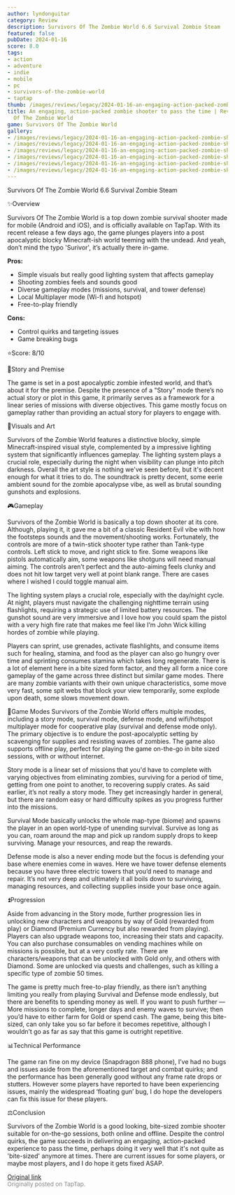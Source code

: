 ```yaml
---
author: lyndonguitar
category: Review
description: Survivors Of The Zombie World 6.6 Survival Zombie Steam
featured: false
pubDate: 2024-01-16
score: 8.0
tags:
- action
- adventure
- indie
- mobile
- pc
- survivors-of-the-zombie-world
- taptap
thumb: /images/reviews/legacy/2024-01-16-an-engaging-action-packed-zombie-shooter-to-pass-the-time--review---survivors-of-the-zomb-0.avif
title: An engaging, action-packed zombie shooter to pass the time | Review - Survivors
  Of The Zombie World
game: Survivors Of The Zombie World
gallery:
- /images/reviews/legacy/2024-01-16-an-engaging-action-packed-zombie-shooter-to-pass-the-time--review---survivors-of-the-zomb-0.avif
- /images/reviews/legacy/2024-01-16-an-engaging-action-packed-zombie-shooter-to-pass-the-time--review---survivors-of-the-zomb-1.avif
- /images/reviews/legacy/2024-01-16-an-engaging-action-packed-zombie-shooter-to-pass-the-time--review---survivors-of-the-zomb-2.avif
- /images/reviews/legacy/2024-01-16-an-engaging-action-packed-zombie-shooter-to-pass-the-time--review---survivors-of-the-zomb-3.avif
- /images/reviews/legacy/2024-01-16-an-engaging-action-packed-zombie-shooter-to-pass-the-time--review---survivors-of-the-zomb-4.avif
- /images/reviews/legacy/2024-01-16-an-engaging-action-packed-zombie-shooter-to-pass-the-time--review---survivors-of-the-zomb-5.avif
---
```

Survivors Of The Zombie World
6.6
Survival
Zombie
Steam

✨Overview

Survivors Of The Zombie World is a top down zombie survival shooter made for mobile (Android and iOS), and is officially available on TapTap. With its recent release a few days ago, the game plunges players into a post apocalyptic blocky Minecraft-ish world teeming with the undead. And yeah, don’t mind the typo 'Surivor', it’s actually there in-game.


**Pros:**
- Simple visuals but really good lighting system that affects gameplay
- Shooting zombies feels and sounds good
- Diverse gameplay modes (missions, survival, and tower defense)
- Local Multiplayer mode (Wi-fi and hotspot)
- Free-to-play friendly



**Cons:**
- Control quirks and targeting issues
- Game breaking bugs


⭐️Score: 8/10

📖Story and Premise

The game is set in a post apocalyptic zombie infested world, and that’s about it for the premise. Despite the presence of a "Story" mode there’s no actual story or plot in this game, it primarily serves as a framework for a linear series of missions with diverse objectives. This game mostly focus on gameplay rather than providing an actual story for players to engage with.

🎨Visuals and Art

Survivors of the Zombie World features a distinctive blocky, simple Minecraft-inspired visual style, complemented by a impressive lighting system that significantly influences gameplay. The lighting system plays a crucial role, especially during the night when visibility can plunge into pitch darkness. Overall the art style is nothing we've seen before, but it's decent enough for what it tries to do. The soundtrack is pretty decent, some eerie ambient sound for the zombie apocalypse vibe, as well as brutal sounding gunshots and explosions.

🎮Gameplay

Survivors of the Zombie World is basically a top down shooter at its core. Although, playing it, it gave me a bit of a classic Resident Evil vibe with how the footsteps sounds and the movement/shooting works. Fortunately, the controls are more of a twin-stick shooter type rather than Tank-type controls. Left stick to move, and right stick to fire. Some weapons like pistols automatically aim, some weapons like shotguns will need manual aiming. The controls aren’t perfect and the auto-aiming feels clunky and does not hit low target very well at point blank range. There are cases where I wished I could toggle manual aim.

The lighting system plays a crucial role, especially with the day/night cycle. At night, players must navigate the challenging nighttime terrain using flashlights, requiring a strategic use of limited battery resources. The gunshot sound are very immersive and I love how you could spam the pistol with a very high fire rate that makes me feel like I’m John Wick killing hordes of zombie while playing.

Players can sprint, use grenades, activate flashlights, and consume items such for healing, stamina, and food as the player can also go hungry over time and sprinting consumes stamina which takes long regenerate. There is a lot of element here in a bite sized form factor, and they all form a nice core gameplay of the game across three distinct but similar game modes.  There are many zombie variants with their own unique characteristics, some move very fast, some spit webs that block your view temporarily, some explode upon death, some slows movement down.

📜Game Modes
Survivors of the Zombie World offers multiple modes, including a story mode, survival mode, defense mode, and wifi/hotspot multiplayer mode for cooperative play (survival and defense mode only). The primary objective is to endure the post-apocalyptic setting by scavenging for supplies and resisting waves of zombies. The game also supports offline play, perfect for playing the game on-the-go in bite sized sessions, with or without internet.

Story mode is a linear set of missions that you'd have to complete with varying objectives from eliminating zombies, surviving for a period of time, getting from one point to another, to recovering supply crates. As said earlier, it’s not really a story mode.  They get increasingly harder in general, but there are random easy or hard difficulty spikes as you progress further into the missions.

Survival Mode basically unlocks the whole map-type (biome) and spawns the player in an open world-type of unending survival. Survive as long as you can, roam around the map and pick up random supply drops to keep surviving. Manage your resources, and reap the rewards.

Defense mode is also a never ending mode but the focus is defending your base where enemies come in waves. Here we have tower defense elements because you have three electric towers that you’d need to manage and repair. It’s not very deep and ultimately it all boils down to surviving, managing resources, and collecting supplies inside your base once again.

⏫Progression

Aside from advancing in the Story mode, further progression lies in unlocking new characters and weapons by way of Gold (rewarded from play) or Diamond (Premium Currency but also rewarded from playing). Players can also upgrade weapons too, increasing their stats and capacity. You can also purchase consumables on vending machines while on missions is possible, but at a very costly rate. There are characters/weapons that can be unlocked with Gold only, and others with Diamond. Some are unlocked via quests and challenges, such as killing a specific type of zombie 50 times.

The game is pretty much free-to-play friendly, as there isn’t anything limiting you really from playing Survival and Defense mode endlessly, but there are benefits to spending money as well. If you want to push further — More missions to complete, longer days and enemy waves to survive; then you’d have to either farm for Gold or spend cash. The game, being this bite-sized, can only take you so far before it becomes repetitive, although I wouldn’t go as far as say that this game is outright repetitive.

📊Technical Performance

The game ran fine on my device (Snapdragon 888 phone), I’ve had no bugs and issues aside from the aforementioned target and combat quirks; and the performance has been generally good without any frame rate drops or stutters. However some players have reported to have been experiencing issues, mainly the widespread ‘floating gun’ bug, I do hope the developers can fix this issue for these players.

⚖️Conclusion

Survivors of the Zombie World is a good looking, bite-sized zombie shooter suitable for on-the-go sessions, both online and offline. Despite the control quirks, the game succeeds in delivering an engaging, action-packed experience to pass the time, perhaps doing it very well that it's not quite as 'bite-sized' anymore at times. There are current issues for some players, or maybe most players, and I do hope it gets fixed ASAP.

[Original link](https://www.taptap.io/post/6827502)<br><span style="font-size: 0.95em; color: #888;">Originally posted on TapTap.</span>